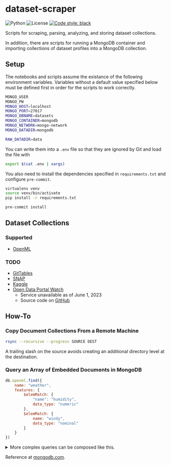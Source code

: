 # dataset-scraper

![Python](https://img.shields.io/badge/python-3.10%20--%203.12-informational)
![License](https://img.shields.io/badge/license-MIT-green)
[![Code style: black](https://img.shields.io/badge/code%20style-black-000000.svg)](https://github.com/psf/black)

Scripts for scraping, parsing, analyzing, and storing dataset collections.

In addition, there are scripts for running a MongoDB container and importing collections
of dataset profiles into a MongoDB collection.

## Setup

The notebooks and scripts assume the existance of the following environment variables.
Variables without a default value specified below must be defined first in order for the
scripts to work correctly.

```bash
MONGO_USER
MONGO_PW
MONGO_HOST=localhost
MONGO_PORT=27017
MONGO_DBNAME=datasets
MONGO_CONTAINER=mongodb
MONGO_NETWORK=mongo-network
MONGO_DATADIR=mongodb

RAW_DATADIR=data
```

You can write them into a `.env` file so that they are ignored by Git and load the file
with

```bash
export $(cat .env | xargs)
```

You also need to install the dependencies specified in `requirements.txt` and configure
`pre-commit`.

```bash
virtualenv venv
source venv/bin/activate
pip install -r requirements.txt

pre-commit install
```

## Dataset Collections

### Supported

- [OpenML](https://www.openml.org/search?type=data&sort=runs&status=active)

### TODO

- [GitTables](https://gittables.github.io/)
- [SNAP](https://snap.stanford.edu/data/index.html)
- [Kaggle](https://www.kaggle.com/datasets)
- [Open Data Portal Watch](https://data.wu.ac.at/portalwatch)
  - Service unavailable as of June 1, 2023
  - Source code on [GitHub](https://github.com/sebneu/portalwatch)

## How-To

### Copy Document Collections From a Remote Machine

```bash
rsync --recursive --progress SOURCE DEST
```

A trailing slash on the source avoids creating an additional directory level at the
destination.

### Query an Array of Embedded Documents in MongoDB

```javascript
db.openml.find({
    name: "weather",
    features: {
        $elemMatch: {
            "name": "humidity",
            data_type: "numeric"
        },
        $elemMatch: {
            name: "windy",
            data_type: "nominal"
        }
    }
})
```

<details>
<summary>More complex queries can be composed like this.</summary>

```json
{
  "$and":[
    {
      "name":{
        "$regex":".*cancer.*",
        "$options":"i"
      }
    },
    {
      "attributes":{
        "$elemMatch":{
          "$and":[
            {
              "name":{
                "$eq":"age"
              }
            },
            {
              "dtype":{
                "$eq":"numeric"
              }
            }
          ]
        }
      }
    },
    {
      "attributes":{
        "$elemMatch":{
          "$and":[
            {
              "name":{
                "$regex":".*smoker.*",
                "$options":"i"
              }
            },
            {
              "$or":[
                {
                  "dtype":{
                    "$eq":"categorical"
                  }
                },
                {
                  "dtype":{
                    "$eq":"string"
                  }
                }
              ]
            },
            {
              "n_missing_values":{
                "$lte":10
              }
            }
          ]
        }
      }
    }
  ]
}
```

</details>

Reference at [mongodb.com](https://www.mongodb.com/docs/manual/tutorial/query-array-of-documents/#a-single-nested-document-meets-multiple-query-conditions-on-nested-fields).
